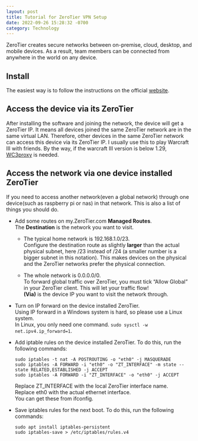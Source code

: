 ```yaml
---
layout: post
title: Tutorial for ZeroTier VPN Setup
date: 2022-09-26 15:28:32 -0700
category: Technology
---
```


ZeroTier creates secure networks between on-premise, cloud, desktop, and mobile devices. As a result, team members can be connected from anywhere in the world on any device.

## Install

The easiest way is to follow the instructions on the official [website](https://www.zerotier.com/download/).

## Access the device via its ZeroTier

After installing the software and joining the network, the device will get a ZeroTier IP. It means all devices joined the same ZeroTier network are in the same virtual LAN. Therefore, other devices in the same ZeroTier network can access this device via its ZeroTier IP. I usually use this to play Warcraft III with friends. By the way, if the warcraft III version is below 1.29, [WC3proxy](https://github.com/FooleAU/wc3proxy) is needed.

## Access the network via one device installed ZeroTier

If you need to access another network(even a global network) through one device(such as raspberry pi or nas) in that network. This is also a list of things you should do.

- Add some routes on my.ZeroTier.com **Managed Routes**.  
  The **Destination** is the network you want to visit.

  - The typical home network is 192.168.1.0/23.  
    Configure the destination route as slightly **larger** than the actual physical subnet, here /23 instead of /24 (a smaller number is a bigger subnet in this notation). This makes devices on the physical and the ZeroTier networks prefer the physical connection.

  - The whole network is 0.0.0.0/0.  
    To forward global traffic over ZeroTier, you must tick “Allow Global” in your ZeroTier client. This will let your traffic flow!  
    **(Via)** is the device IP you want to visit the network through.

- Turn on IP forward on the device installed ZeroTier.  
  Using IP forward in a Windows system is hard, so please use a Linux system.  
  In Linux, you only need one command. `sudo sysctl -w net.ipv4.ip_forward=1`.

- Add iptable rules on the device installed ZeroTier. To do this, run the following commands:

  ```shell
  sudo iptables -t nat -A POSTROUTING -o "eth0" -j MASQUERADE
  sudo iptables -A FORWARD -i "eth0" -o "ZT_INTERFACE" -m state --state RELATED,ESTABLISHED -j ACCEPT
  sudo iptables -A FORWARD -i "ZT_INTERFACE" -o "eth0" -j ACCEPT
  ```

  Replace ZT_INTERFACE with the local ZeroTier interface name.  
  Replace eth0 with the actual ethernet interface.  
  You can get these from ifconfig.

- Save iptables rules for the next boot. To do this, run the following commands:

  ```shell
  sudo apt install iptables-persistent
  sudo iptables-save > /etc/iptables/rules.v4
  ```
